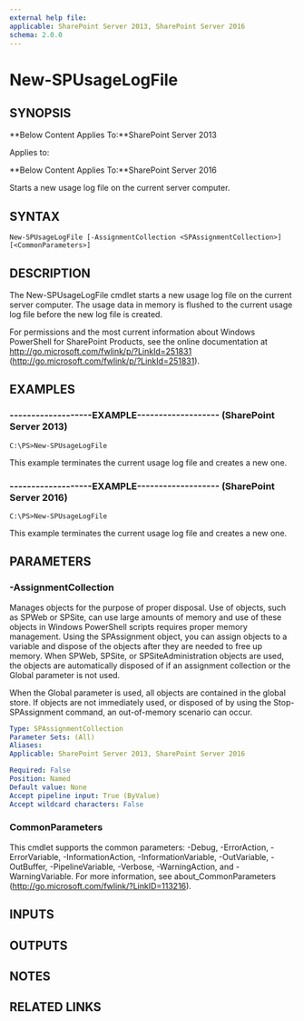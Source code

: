```yaml
---
external help file: 
applicable: SharePoint Server 2013, SharePoint Server 2016
schema: 2.0.0
---
```


# New-SPUsageLogFile

## SYNOPSIS
**Below Content Applies To:**SharePoint Server 2013

Applies to:

**Below Content Applies To:**SharePoint Server 2016

Starts a new usage log file on the current server computer.



## SYNTAX

```
New-SPUsageLogFile [-AssignmentCollection <SPAssignmentCollection>] [<CommonParameters>]
```

## DESCRIPTION
The New-SPUsageLogFile cmdlet starts a new usage log file on the current server computer.
The usage data in memory is flushed to the current usage log file before the new log file is created.

For permissions and the most current information about Windows PowerShell for SharePoint Products, see the online documentation at http://go.microsoft.com/fwlink/p/?LinkId=251831 (http://go.microsoft.com/fwlink/p/?LinkId=251831).

## EXAMPLES

### -------------------EXAMPLE------------------- (SharePoint Server 2013)
```
C:\PS>New-SPUsageLogFile
```

This example terminates the current usage log file and creates a new one.

### -------------------EXAMPLE------------------- (SharePoint Server 2016)
```
C:\PS>New-SPUsageLogFile
```

This example terminates the current usage log file and creates a new one.

## PARAMETERS

### -AssignmentCollection
Manages objects for the purpose of proper disposal.
Use of objects, such as SPWeb or SPSite, can use large amounts of memory and use of these objects in Windows PowerShell scripts requires proper memory management.
Using the SPAssignment object, you can assign objects to a variable and dispose of the objects after they are needed to free up memory.
When SPWeb, SPSite, or SPSiteAdministration objects are used, the objects are automatically disposed of if an assignment collection or the Global parameter is not used.

When the Global parameter is used, all objects are contained in the global store.
If objects are not immediately used, or disposed of by using the Stop-SPAssignment command, an out-of-memory scenario can occur.

```yaml
Type: SPAssignmentCollection
Parameter Sets: (All)
Aliases: 
Applicable: SharePoint Server 2013, SharePoint Server 2016

Required: False
Position: Named
Default value: None
Accept pipeline input: True (ByValue)
Accept wildcard characters: False
```

### CommonParameters
This cmdlet supports the common parameters: -Debug, -ErrorAction, -ErrorVariable, -InformationAction, -InformationVariable, -OutVariable, -OutBuffer, -PipelineVariable, -Verbose, -WarningAction, and -WarningVariable. For more information, see about_CommonParameters (http://go.microsoft.com/fwlink/?LinkID=113216).

## INPUTS

## OUTPUTS

## NOTES

## RELATED LINKS

